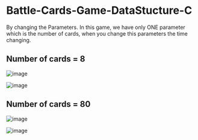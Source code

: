 # Battle-Cards-Game-DataStucture-C
By changing the Parameters. In this game, we have only ONE parameter which is the number of cards, when you change this parameters the time changing.  

## Number of cards = 8
![image](https://user-images.githubusercontent.com/68230239/166161310-439b17b6-06c4-4e37-9e5b-7f2e4440fe4e.png)

![image](https://user-images.githubusercontent.com/68230239/166161335-edddea9c-ef24-41bd-883a-e3923468c33f.png)

## Number of cards = 80
![image](https://user-images.githubusercontent.com/68230239/166161344-f00bef6a-3f76-4d7b-93d1-3df31ee00589.png)

![image](https://user-images.githubusercontent.com/68230239/166161373-5c29c8e1-5f72-4892-8731-7f94817a715d.png)





